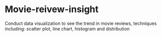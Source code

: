 # Movie-reivew-insight
Conduct data visualization to see the trend in movie reviews, techniques including: scatter plot, line chart, histogram and distribution
